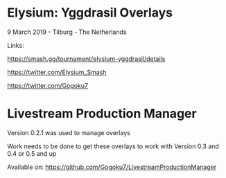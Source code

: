 # Elysium: Yggdrasil Overlays
9 March 2019 - Tilburg - The Netherlands

Links:

https://smash.gg/tournament/elysium-yggdrasil/details

https://twitter.com/Elysium_Smash

https://twitter.com/Gogoku7

# Livestream Production Manager
Version 0.2.1 was used to manage overlays

Work needs to be done to get these overlays to work with Version 0.3 and 0.4 or 0.5 and up

Available on: https://github.com/Gogoku7/LivestreamProductionManager
